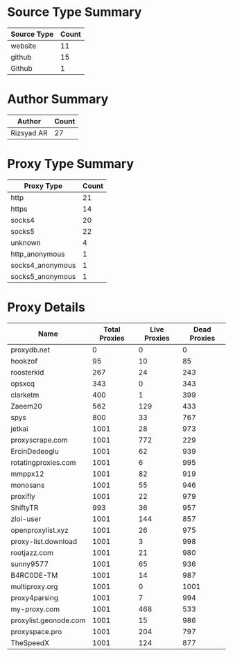 # Source Type Summary

| Source Type | Count |
|-------------|-------|
| website | 11 |
| github | 15 |
| Github | 1 |


# Author Summary

| Author | Count |
|--------|-------|
| Rizsyad AR | 27 |


# Proxy Type Summary

| Proxy Type | Count |
|------------|-------|
| http | 21 |
| https | 14 |
| socks4 | 20 |
| socks5 | 22 |
| unknown | 4 |
| http_anonymous | 1 |
| socks4_anonymous | 1 |
| socks5_anonymous | 1 |


# Proxy Details

| Name | Total Proxies | Live Proxies | Dead Proxies |
|------|---------------|--------------|---------------|
| proxydb.net | 0 | 0 | 0 |
| hookzof | 95 | 10 | 85 |
| roosterkid | 267 | 24 | 243 |
| opsxcq | 343 | 0 | 343 |
| clarketm | 400 | 1 | 399 |
| Zaeem20 | 562 | 129 | 433 |
| spys | 800 | 33 | 767 |
| jetkai | 1001 | 28 | 973 |
| proxyscrape.com | 1001 | 772 | 229 |
| ErcinDedeoglu | 1001 | 62 | 939 |
| rotatingproxies.com | 1001 | 6 | 995 |
| mmppx12 | 1001 | 82 | 919 |
| monosans | 1001 | 55 | 946 |
| proxifly | 1001 | 22 | 979 |
| ShiftyTR | 993 | 36 | 957 |
| zloi-user | 1001 | 144 | 857 |
| openproxylist.xyz | 1001 | 26 | 975 |
| proxy-list.download | 1001 | 3 | 998 |
| rootjazz.com | 1001 | 21 | 980 |
| sunny9577 | 1001 | 65 | 936 |
| B4RC0DE-TM | 1001 | 14 | 987 |
| multiproxy.org | 1001 | 0 | 1001 |
| proxy4parsing | 1001 | 7 | 994 |
| my-proxy.com | 1001 | 468 | 533 |
| proxylist.geonode.com | 1001 | 15 | 986 |
| proxyspace.pro | 1001 | 204 | 797 |
| TheSpeedX | 1001 | 124 | 877 |
